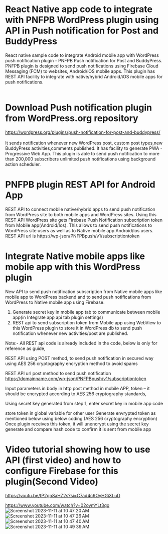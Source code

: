 #  React Native app code to integrate with PNFPB WordPress plugin using API in Push notification for Post and BuddyPress<br/>
React native sample code to integrate Android mobile app with WordPress push notification plugin - PNFPB Push notification for Post and BuddyPress.
PNFPB plugin is designed to send push notifications using Firebase Cloud Messaging (FCM) to websites, Android/iOS mobile apps. This plugin has REST API facility to integrate with native/hybrid Android/iOS mobile apps for push notifications. <br/><br/>

# Download Push notification plugin from WordPress.org repository<br/>
https://wordpress.org/plugins/push-notification-for-post-and-buddypress/<br/><br/>
It sends notification whenever new WordPress post, custom post types,new BuddyPress activities,comments published. It has facility to generate PWA - Progressive Web App. This plugin is able to send push notification to more than 200,000 subscribers unlimited push notifications using background action scheduler.

# PNFPB plugin REST API for Android App<br/>
REST API to connect mobile native/hybrid apps to send push notification from WordPress site to both mobile apps and WordPress sites.
Using this REST API WordPress site gets Firebase Push Notification subscription token from Mobile app(Android/Ios). 
This allows to send push notifications to WordPress site users as well as to Native mobile app Android/ios users.
REST API url is https:/<domain>/wp-json/PNFPBpush/v1/subscriptiontoken

# Integrate Native mobile apps like mobile app with this WordPress plugin<br />
New API to send push notification subscription from Native mobile apps like mobile app to WordPress backend and to send push notifications from WordPress to Native mobile app using Firebase.
1. Generate secret key in mobile app tab to communicate between mobile app(in Integrate app api tab plugin settings)
2. REST api to send subscription token from Mobile app using WebView to this WordPress plugin to store it in WordPress db to send push notification whenever new activities/post are published.

Note:- All REST api code is already included in the code, below is only for reference as guide,

REST API using POST method, to send push notification in secured way using AES 256 cryptography encryption method to avoid spams

REST API url post method to send push notification
https://domainname.com/wp-json/PNFPBpush/v1/subscriptiontoken

Input parameters in body in http post method in mobile APP,
token – it should be encrypted according to AES 256 cryptography standards,


Using secret key generated from step 1, enter secret key in mobile app code

store token in global variable for other user
Generate envrypted token as mentioned below using below coding (AES 256 cryptography encryption)
Once plugin receives this token, it will unencrypt using the secret key generate and compare hash code to confirm it is sent from mobile app

# Video tutorial showing how to use API (first video) and how to configure Firebase for this plugin(Second Video)<br />

https://youtu.be/tP2gn8aHZ2s?si=C7ad4c9OyHGjXLuD <br/>
	
https://www.youtube.com/watch?v=02oymYLt3qo <br />
![Screenshot 2023-11-11 at 10 47 20 AM](https://github.com/muraliwebworld/Integrate_React_Native_app_with_WordPress_PNFPB_Push_notification_plugin/assets/32461311/c37dee9f-3a95-46f0-9123-33927dd741a6)
![Screenshot 2023-11-11 at 10 47 26 AM](https://github.com/muraliwebworld/Integrate_React_Native_app_with_WordPress_PNFPB_Push_notification_plugin/assets/32461311/24b7e5e1-5dd4-4e5d-a2c9-383b904fb405)
![Screenshot 2023-11-11 at 10 47 40 AM](https://github.com/muraliwebworld/Integrate_React_Native_app_with_WordPress_PNFPB_Push_notification_plugin/assets/32461311/1bd4a154-3bec-4c04-bc66-f2f995e40665)
![Screenshot 2023-11-11 at 10 49 39 AM](https://github.com/muraliwebworld/Integrate_React_Native_app_with_WordPress_PNFPB_Push_notification_plugin/assets/32461311/74824cb9-a995-4834-8b0e-4b297d2d3739)



